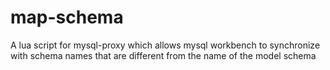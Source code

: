map-schema
==========

A lua script for mysql-proxy which allows mysql workbench to synchronize with schema names that are different from the name of the model schema